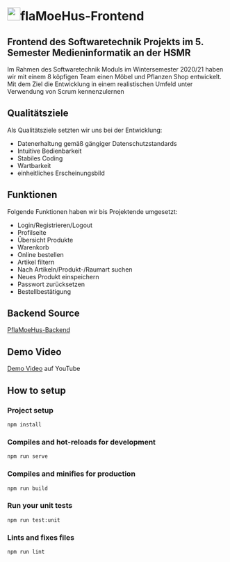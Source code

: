 # <img src="https://user-images.githubusercontent.com/80961403/158595393-34986edb-3b64-4c68-b7cb-78d0f10719ff.png" width="30">flaMoeHus-Frontend
## Frontend des Softwaretechnik Projekts im 5. Semester Medieninformatik an der HSMR

Im Rahmen des Softwaretechnik Moduls im Wintersemester 2020/21 haben wir mit einem 8 köpfigen Team einen Möbel und Pflanzen Shop entwickelt.
Mit dem Ziel die Entwicklung in einem realistischen Umfeld unter Verwendung von Scrum kennenzulernen

## Qualitätsziele
Als Qualitätsziele setzten wir uns bei der Entwicklung:
- Datenerhaltung gemäß gängiger Datenschutzstandards
- Intuitive Bedienbarkeit
- Stabiles Coding
- Wartbarkeit
- einheitliches Erscheinungsbild

## Funktionen
Folgende Funktionen haben wir bis Projektende umgesetzt:
- Login/Registrieren/Logout
- Profilseite
- Übersicht Produkte
- Warenkorb
- Online bestellen
- Artikel filtern
- Nach Artikeln/Produkt-/Raumart suchen
- Neues Produkt einspeichern
- Passwort zurücksetzen
- Bestellbestätigung

## Backend Source
[PflaMoeHus-Backend](https://github.com/marie-scharhag/PflaMoeHus-Backend)

## Demo Video
[Demo Video](https://youtu.be/ymXHFMnSj0Q) auf YouTube

## How to setup

### Project setup
```
npm install
```

### Compiles and hot-reloads for development
```
npm run serve
```

### Compiles and minifies for production
```
npm run build
```

### Run your unit tests
```
npm run test:unit
```

### Lints and fixes files
```
npm run lint
```

